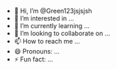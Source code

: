 - 👋 Hi, I’m @Green123jsjsjsh
- 👀 I’m interested in ...
- 🌱 I’m currently learning ...
- 💞️ I’m looking to collaborate on ...
- 📫 How to reach me ...
- 😄 Pronouns: ...
- ⚡ Fun fact: ...

<!---
Green123jsjsjsh/Green123jsjsjsh is a ✨ special ✨ repository because its `README.md` (this file) appears on your GitHub profile.
You can click the Preview link to take a look at your changes.
--->
